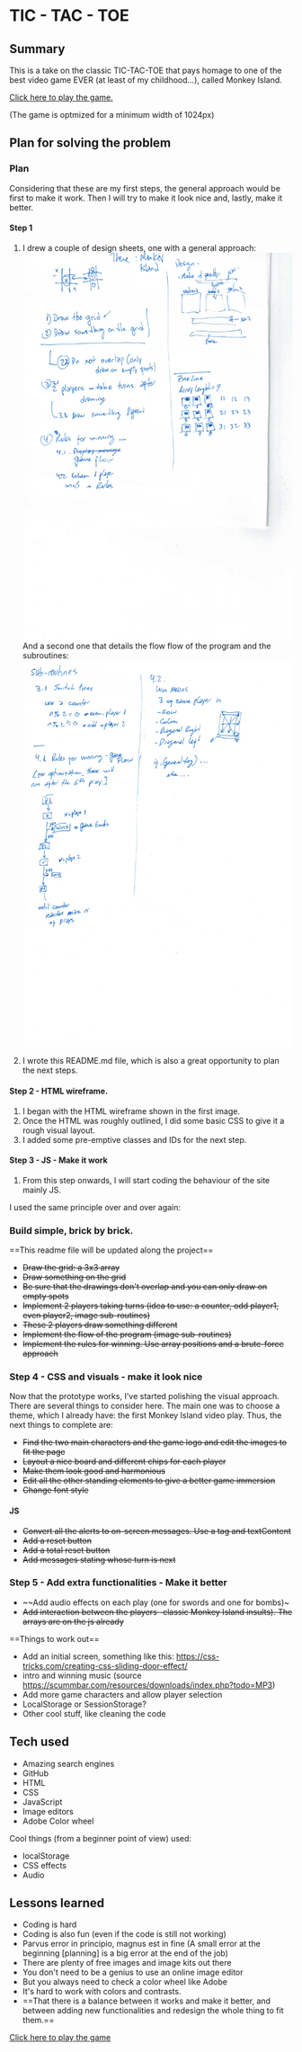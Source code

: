 # TIC - TAC - TOE

## Summary

This is a take on the classic TIC-TAC-TOE that pays homage to one of the best video game EVER (at least of my childhood...), called
Monkey Island.

[Click here to play the game.](https://ikilzig.github.io/tic-tac-toe/)

(The game is optmized for a minimum width of 1024px)

## Plan for solving the problem

### Plan

Considering that these are my first steps, the general approach would be first to make it work. Then I will try to make it look nice and, lastly, make it better.

#### Step 1

1. I drew a couple of design sheets, one with a general approach:
   ![general plan](./images/general-plan.jpg)
   And a second one that details the flow flow of the program and the subroutines:
   ![flow and subroutines](./images/sub-routines.jpg)

2. I wrote this README.md file, which is also a great opportunity to plan the next steps.

#### Step 2 - HTML wireframe.

1. I began with the HTML wireframe shown in the first image.
2. Once the HTML was roughly outlined, I did some basic CSS to give it a rough visual layout.
3. I added some pre-emptive classes and IDs for the next step.

#### Step 3 - JS - Make it work

1. From this step onwards, I will start coding the behaviour of the site mainly JS.

I used the same principle over and over again:

### Build simple, brick by brick.

==This readme file will be updated along the project==

- ~~Draw the grid: a 3x3 array~~
- ~~Draw something on the grid~~
- ~~Be sure that the drawings don't overlap and you can only draw on empty spots~~
- ~~Implement 2 players taking turns (idea to use: a counter, odd player1, even player2, image sub-routines)~~
- ~~These 2 players draw something different~~
- ~~Implement the flow of the program (image sub-routines)~~
- ~~Implement the rules for winning. Use array positions and a brute-force approach~~

### Step 4 - CSS and visuals - make it look nice

Now that the prototype works, I've started polishing the visual approach. There are several things to consider here. The main one was to choose a theme, which I already have: the first Monkey Island video play. Thus, the next things to complete are:

- ~~Find the two main characters and the game logo and edit the images to fit the page~~
- ~~Layout a nice board and different chips for each player~~
- ~~Make them look good and harmonious~~
- ~~Edit all the other standing elements to give a better game immersion~~
- ~~Change font style~~

#### JS

- ~~Convert all the alerts to on-screen messages. Use a tag and textContent~~
- ~~Add a reset button~~
- ~~Add a total reset button~~
- ~~Add messages stating whose turn is next~~

### Step 5 - Add extra functionalities - Make it better

- ~~Add audio effects on each play (one for swords and one for bombs)~
- ~~Add interaction between the players -classic Monkey Island insults). The arrays are on the js already~~

==Things to work out==

- Add an initial screen, something like this: https://css-tricks.com/creating-css-sliding-door-effect/
- intro and winning music (source https://scummbar.com/resources/downloads/index.php?todo=MP3)
- Add more game characters and allow player selection
- LocalStorage or SessionStorage?
- Other cool stuff, like cleaning the code

## Tech used

- Amazing search engines
- GitHub
- HTML
- CSS
- JavaScript
- Image editors
- Adobe Color wheel

Cool things (from a beginner point of view) used:

- localStorage
- CSS effects
- Audio

## Lessons learned

- Coding is hard
- Coding is also fun (even if the code is still not working)
- Parvus error in principio, magnus est in fine (A small error at the beginning [planning] is a big error at the end of the job)
- There are plenty of free images and image kits out there
- You don't need to be a genius to use an online image editor
- But you always need to check a color wheel like Adobe
- It's hard to work with colors and contrasts.
- ==That there is a balance between it works and make it better, and between adding new functionalities and redesign the whole thing to fit them.==

<a href="https://ikilzig.github.io/tic-tac-toe/" target="_blank">Click here to play the game</a>
